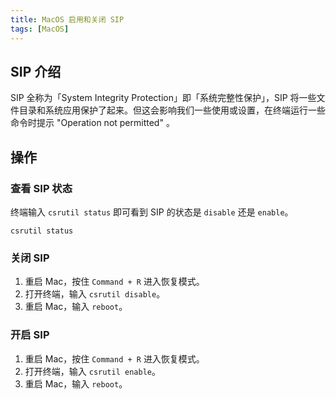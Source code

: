 ```yaml
---
title: MacOS 启用和关闭 SIP
tags: [MacOS]
---
```


## SIP 介绍

SIP 全称为「System Integrity Protection」即「系统完整性保护」，SIP 将一些文件目录和系统应用保护了起来。但这会影响我们一些使用或设置，在终端运行一些命令时提示 "Operation not permitted" 。

## 操作

### 查看 SIP 状态

终端输入 `csrutil status` 即可看到 SIP 的状态是 `disable` 还是 `enable`。

```shell
csrutil status
```

### 关闭 SIP

1. 重启 Mac，按住 `Command + R` 进入恢复模式。
2. 打开终端，输入 `csrutil disable`。
3. 重启 Mac，输入 `reboot`。

### 开启 SIP

1. 重启 Mac，按住 `Command + R` 进入恢复模式。
2. 打开终端，输入 `csrutil enable`。
3. 重启 Mac，输入 `reboot`。
